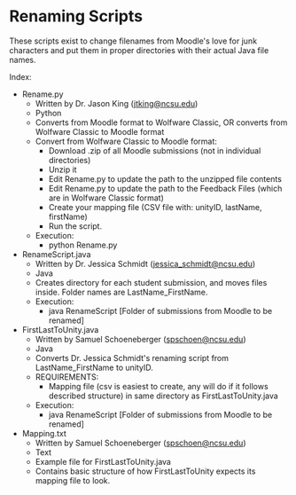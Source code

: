 # Renaming Scripts
These scripts exist to change filenames from Moodle's love for junk characters and put them in proper directories with their actual Java file names.

Index:
* Rename.py
  * Written by Dr. Jason King (jtking@ncsu.edu)
  * Python
  * Converts from Moodle format to Wolfware Classic, OR converts from Wolfware Classic to Moodle format
  * Convert from Wolfware Classic to Moodle format:
     * Download .zip of all Moodle submissions (not in individual directories) 
	 * Unzip it
	 * Edit Rename.py to update the path to the unzipped file contents
	 * Edit Rename.py to update the path to the Feedback Files (which are in Wolfware Classic format)
	 * Create your mapping file (CSV file with: unityID, lastName, firstName)
	 * Run the script.
  * Execution:
    * python Rename.py
* RenameScript.java
  * Written by Dr. Jessica Schmidt (jessica_schmidt@ncsu.edu)
  * Java
  * Creates directory for each student submission, and moves files inside. Folder names are LastName_FirstName.
  * Execution:
    * java RenameScript [Folder of submissions from Moodle to be renamed]
* FirstLastToUnity.java
  * Written by Samuel Schoeneberger (spschoen@ncsu.edu)
  * Java
  * Converts Dr. Jessica Schmidt's renaming script from LastName_FirstName to unityID.
  * REQUIREMENTS:
    * Mapping file (csv is easiest to create, any will do if it follows described structure) in same directory as FirstLastToUnity.java
  * Execution:
    * java RenameScript [Folder of submissions from Moodle to be renamed]
* Mapping.txt
  * Written by Samuel Schoeneberger (spschoen@ncsu.edu)
  * Text
  * Example file for FirstLastToUnity.java
  * Contains basic structure of how FirstLastToUnity expects its mapping file to look.
